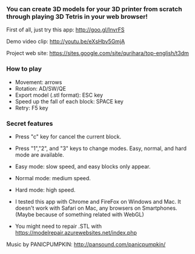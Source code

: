 ### You can create 3D models for your 3D printer from scratch through playing 3D Tetris in your web browser! ###

First of all, just try this app:
http://goo.gl/InvrFS

Demo video clip:
http://youtu.be/eXsHbv5GmjA

Project web site:
https://sites.google.com/site/qurihara/top-english/t3dm

### How to play ###
* Movement: arrows
* Rotation: AD/SW/QE
* Export model (.stl format): ESC key
* Speed up the fall of each block: SPACE key
* Retry: F5 key

### Secret features ###
* Press "c" key for cancel the current block.
* Press "1","2", and "3" keys to change modes. Easy, normal, and hard mode are available.
 * Easy mode: slow speed, and easy blocks only appear.
 * Normal mode: medium speed.
 * Hard mode: high speed. 

* I tested this app with Chrome and FireFox on Windows and Mac. It doesn't work with Safari on Mac, any browsers on Smartphones. (Maybe because of something related with WebGL)
* You might need to repair .STL with https://modelrepair.azurewebsites.net/index.php

Music by PANICPUMPKIN:
http://pansound.com/panicpumpkin/